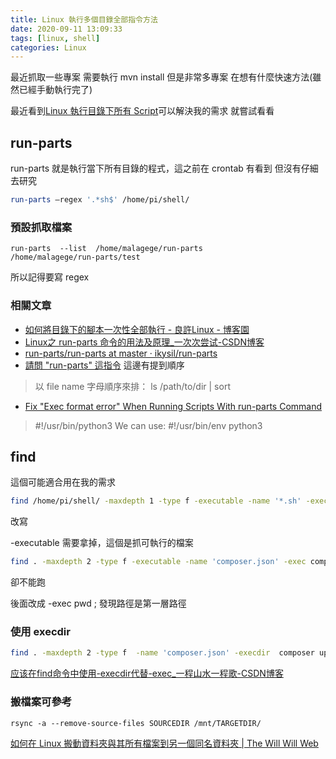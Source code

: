 ```yaml
---
title: Linux 執行多個目錄全部指令方法
date: 2020-09-11 13:09:33
tags: [linux, shell]
categories: Linux
---
```


最近抓取一些專案
需要執行 mvn install
但是非常多專案
在想有什麼快速方法(雖然已經手動執行完了)

<!--more-->

最近看到[Linux 執行目錄下所有 Script](https://www.opencli.com/linux/linux-run-all-scripts-in-directory)可以解決我的需求
就嘗試看看

## run-parts

run-parts 就是執行當下所有目錄的程式，這之前在 crontab 有看到
但沒有仔細去研究

```sh
run-parts –regex '.*sh$' /home/pi/shell/
```

### 預設抓取檔案

```
run-parts  --list  /home/malagege/run-parts
/home/malagege/run-parts/test
```
所以記得要寫 regex

### 相關文章

- [如何將目錄下的腳本一次性全部執行 - 良許Linux - 博客園](https://www.cnblogs.com/yychuyu/p/12983328.html)
- [Linux之 run-parts 命令的用法及原理_一次次尝试-CSDN博客](https://blog.csdn.net/WYpersist/article/details/80246860)
- [run-parts/run-parts at master · ikysil/run-parts](https://github.com/ikysil/run-parts/blob/master/run-parts)
- [請問 "run-parts" 這指令](http://phorum.study-area.org/index.php?topic=16017.0)
這邊有提到順序
> 以 file name 字母順序來排：
> ls /path/to/dir | sort
- [Fix "Exec format error" When Running Scripts With run-parts Command](https://ostechnix.com/fix-exec-format-error-when-running-scripts-with-run-parts-command/)
> #!/usr/bin/python3
> We can use:
> #!/usr/bin/env python3


## find

這個可能適合用在我的需求

```bash
find /home/pi/shell/ -maxdepth 1 -type f -executable -name '*.sh' -exec {} \;
```

改寫

 -executable 需要拿掉，這個是抓可執行的檔案

```bash
find . -maxdepth 2 -type f -executable -name 'composer.json' -exec composer update  \;
```

卻不能跑

後面改成 -exec pwd \;
發現路徑是第一層路徑

### 使用 execdir

```bash
find . -maxdepth 2 -type f  -name 'composer.json' -execdir  composer update  \;
```

[应该在find命令中使用-execdir代替-exec_一程山水一程歌-CSDN博客](https://blog.csdn.net/Qidi_Huang/article/details/53388589)


### 搬檔案可參考

```
rsync -a --remove-source-files SOURCEDIR /mnt/TARGETDIR/
```

[如何在 Linux 搬動資料夾與其所有檔案到另一個同名資料夾 | The Will Will Web](https://blog.miniasp.com/post/2021/06/25/Move-folder-and-files-to-same-folder-name-on-another-disk?fbclid=IwAR33EHmCeKLFk8CC1Tlr-i2gsWEb-WZP1RGH2wVHNMoWPJT7PNjFvKtei_c)
